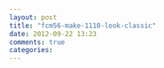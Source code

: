 ```yaml
---
layout: post
title: "fcm56-make-1110-look-classic"
date: 2012-09-22 13:23
comments: true
categories: 
---
```


